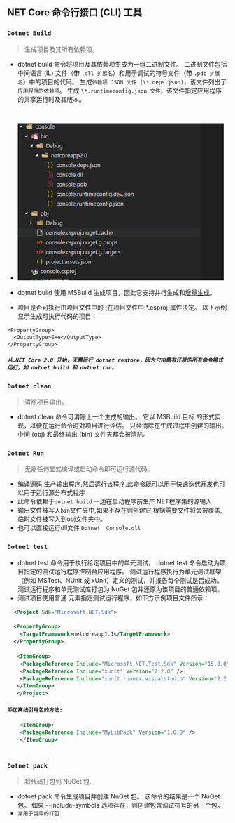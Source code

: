 NET Core 命令行接口 (CLI) 工具
----
### `Dotnet Build` 
> 生成项目及其所有依赖项。
* dotnet build 命令将项目及其依赖项生成为一组二进制文件。 二进制文件包括中间语言 (IL) 文件（带 `.dll 扩展名`）和用于调试的符号文件（带 `.pdb 扩展名`）中的项目的代码。 生成`依赖项 JSON 文件 (\*.deps.json)`，该文件列出了`应用程序的依赖项`。 生成 `\*.runtimeconfig.json 文件`，该文件指定应用程序的共享运行时及其版本。
<br/>

* ![项目文件](/Image//Console.png)


* dotnet build 使用 MSBuild 生成项目，因此它支持并行生成和[增量生成](https://docs.microsoft.com/zh-cn/visualstudio/msbuild/incremental-builds)。
* 项目是否可执行由项目文件中的 <OutputType> [在项目文件中:*.csproj]属性决定。 以下示例显示生成可执行代码的项目：

```
<PropertyGroup>
  <OutputType>Exe</OutputType>
</PropertyGroup>
```
##### `从.NET Core 2.0 开始，无需运行 dotnet restore，因为它由需有还原的所有命令隐式运行，如 dotnet build 和 dotnet run。`

### `Dotnet clean` 
> 清除项目输出。
* dotnet clean 命令可清除上一个生成的输出。 它以 MSBuild 目标 的形式实现，以便在运行命令时对项目进行评估。 只会清除在生成过程中创建的输出。 中间 (obj) 和最终输出 (bin) 文件夹都会被清除。

### `Dotnet Run`
> 无需任何显式编译或启动命令即可运行源代码。
* 编译源码,生产输出程序,然后运行该程序,此命令既可以用于快速迭代开发也可以用于运行源分布式程序
* 此命令依赖于`dotnet build` 一边在启动程序前生产.NET程序集的源输入
* 输出文件被写入`bin`文件夹中,如果不存在则创建它,根据需要文件将会被覆盖,临时文件被写入到obj文件夹中。
* 也可以直接运行dll文件 `Dotnet  Console.dll` 

### `Dotnet test`
* dotnet test 命令用于执行给定项目中的单元测试。 dotnet test 命令启动为项目指定的测试运行程序控制台应用程序。 测试运行程序执行为单元测试框架（例如 MSTest、NUnit 或 xUnit）定义的测试，并报告每个测试是否成功。 测试运行程序和单元测试库打包为 NuGet 包并还原为该项目的普通依赖项。
* 测试项目使用普通 <PackageReference> 元素指定测试运行程序，如下方示例项目文件所示：
```xml
  <Project Sdk="Microsoft.NET.Sdk">

  <PropertyGroup>
    <TargetFramework>netcoreapp1.1</TargetFramework>
  </PropertyGroup>

   <ItemGroup>
    <PackageReference Include="Microsoft.NET.Test.Sdk" Version="15.0.0" />
    <PackageReference Include="xunit" Version="2.2.0" />
    <PackageReference Include="xunit.runner.visualstudio" Version="2.2.0" />
   </ItemGroup>
   </Project>

```

#### `添加离线引用包的方法:`
  
```xml
    <ItemGroup>
    <PackageReference Include="MyLibPack" Version="1.0.0" />
    </ItemGroup>
  
```

### `Dotnet pack`
> 将代码打包到 NuGet 包.
* dotnet pack 命令生成项目并创建 NuGet 包。 该命令的结果是一个 NuGet 包。 如果 --include-symbols 选项存在，则创建包含调试符号的另一个包。
* `常用于类库的打包`
